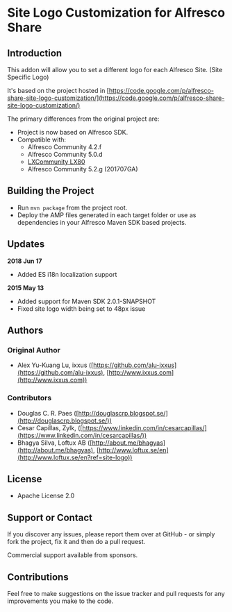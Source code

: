 # Site Logo Customization for Alfresco Share

## Introduction

This addon will allow you to set a different logo for each Alfresco Site. (Site Specific Logo)

It's based on the project hosted in [https://code.google.com/p/alfresco-share-site-logo-customization/](https://code.google.com/p/alfresco-share-site-logo-customization/)

The primary differences from the original project are:  

- Project is now based on Alfresco SDK.  
- Compatible with:
   - Alfresco Community 4.2.f
   - Alfresco Community 5.0.d
   - [LXCommunity LX80](https://loftux.se/en/products-and-add-ons/alfresco/alfresco-versions?ref=site-logo)
   - Alfresco Community 5.2.g (201707GA)

## Building the Project
- Run `mvn package` from the project root.
- Deploy the AMP files generated in each target folder or use as dependencies in your Alfresco Maven SDK based projects.

## Updates

**2018 Jun 17**
- Added ES i18n localization support

**2015 May 13**  
- Added support for Maven SDK 2.0.1-SNAPSHOT  
- Fixed site logo width being set to 48px issue

## Authors

### Original Author
- Alex Yu-Kuang Lu, ixxus  ([https://github.com/alu-ixxus](https://github.com/alu-ixxus), [http://www.ixxus.com](http://www.ixxus.com))

### Contributors
- Douglas C. R. Paes ([http://douglascrp.blogspot.se/](http://douglascrp.blogspot.se/))
- Cesar Capillas, Zylk, ([https://www.linkedin.com/in/cesarcapillas/](https://www.linkedin.com/in/cesarcapillas/))
- Bhagya Silva, Loftux AB ([http://about.me/bhagyas](http://about.me/bhagyas), [http://www.loftux.se/en](http://www.loftux.se/en?ref=site-logo)) 

## License
- Apache License 2.0

## Support or Contact

If you discover any issues, please report them over at GitHub - or simply fork the project, fix it and then do a pull request.

Commercial support available from sponsors.

## Contributions
Feel free to make suggestions on the issue tracker and pull requests for any improvements you make to the code.
